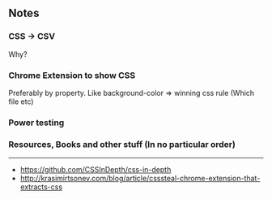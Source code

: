 ## Notes

### CSS -> CSV
Why?

### Chrome Extension to show CSS
Preferably by property. Like background-color => winning css rule (Which file etc)

### Power testing

### Resources, Books and other stuff (In no particular order)
---
- https://github.com/CSSInDepth/css-in-depth
- http://krasimirtsonev.com/blog/article/csssteal-chrome-extension-that-extracts-css
